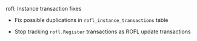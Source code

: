rofl: Instance transaction fixes

- Fix possible duplications in `rofl_instance_transactions` table

- Stop tracking `rofl.Register` transactions as ROFL update transactions
